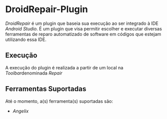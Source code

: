 # DroidRepair-Plugin

*DroidRepair* é um plugin que baseia sua execução ao ser integrado à IDE *Android Studio*. É um plugin que visa permitir escolher e executar diversas ferramentas de reparo automatizado de software em códigos que estejam utilizando essa IDE.

## Execução

A execução do plugin é realizada a partir de um local na *Toolbar*denominada *Repair*

## Ferramentas Suportadas

Até o momento, a(s) ferramenta(s) suportadas são:

 * *Angelix* 